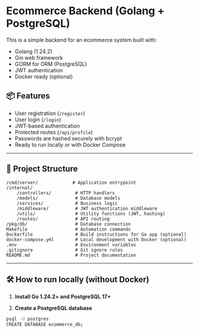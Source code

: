 # Ecommerce Backend (Golang + PostgreSQL)

This is a simple backend for an ecommerce system built with:
- Golang (1.24.2)
- Gin web framework
- GORM for ORM (PostgreSQL)
- JWT authentication
- Docker ready (optional)

## 📦 Features
- User registration (`/register`)
- User login (`/login`)
- JWT-based authentication
- Protected routes (`/api/profile`)
- Passwords are hashed securely with bcrypt
- Ready to run locally or with Docker Compose

---

## 🚀 Project Structure
```
/cmd/server/             # Application entrypoint
/internal/
    /controllers/         # HTTP handlers
    /models/              # Database models
    /services/            # Business logic
    /middleware/          # JWT authentication middleware
    /utils/               # Utility functions (JWT, hashing)
    /routes/              # API routing
/pkg/db/                  # Database connection
Makefile                  # Automation commands
Dockerfile                # Build instructions for Go app (optional)
docker-compose.yml        # Local development with Docker (optional)
.env                      # Environment variables
.gitignore                # Git ignore rules
README.md                 # Project documentation
```
---

## 🛠️ How to run locally (without Docker)

1. **Install Go 1.24.2+ and PostgreSQL 17+**

2. **Create a PostgreSQL database**

```bash
psql -U postgres
CREATE DATABASE ecommerce_db;
